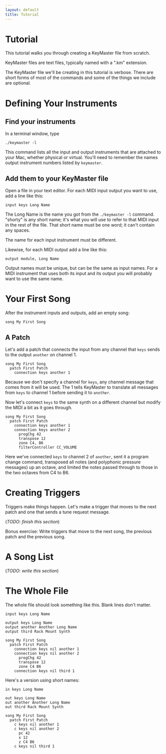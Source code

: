 ```yaml
---
layout: default
title: Tutorial
---
```


# Tutorial

This tutorial walks you through creating a KeyMaster file from scratch.

KeyMaster files are text files, typically named with a ".km" extension.

The KeyMaster file we'll be creating in this tutorial is verbose. There are
short forms of most of the commands and some of the things we include are
optional.

# Defining Your Instruments

## Find your instruments

In a terminal window, type

    ./keymaster -l

This command lists all the input and output instruments that are attached to
your Mac, whether physical or virtual. You'll need to remember the names
output instrument numbers listed by `keymaster`.

## Add them to your KeyMaster file

Open a file in your text editor. For each MIDI input output you want to use,
add a line like this:

    input keys Long Name

The Long Name is the name you got from the `./keymaster -l` command.
"shorty" is any short name; it's what you will use to refer to that MIDI
input in the rest of the file. That short name must be one word; it can't
contain any spaces.

The name for each input instrument must be different.

Likewise, for each MIDI output add a line like this:

    output module, Long Name

Output names must be unique, but can be the same as input names. For a MIDI
instrument that uses both its input and its output you will probably want to
use the same name.

# Your First Song

After the instrument inputs and outputs, add an empty song:

    song My First Song

## A Patch

Let's add a patch that connects the input from any channel that `keys` sends
to the output `another` on channel 1.

    song My First Song
      patch First Patch
        connection keys another 1

Because we don't specify a channel for `keys`, any channel message that
comes from it will be used. The 1 tells KeyMaster to translate all messages
from `keys` to channel 1 before sending it to `another`.

Now let's connect `keys` to the same synth on a different channel but
modify the MIDI a bit as it goes through.

    song My First Song
      patch First Patch
        connection keys another 1
        connection keys another 2
          progChg 42
          transpose 12
          zone C4, B6
          filterController CC_VOLUME

Here we've connected `keys` to channel 2 of `another`, sent it a program
change command, transposed all notes (and polyphonic pressure messages) up
an octave, and limited the notes passed through to those in the two octaves
from C4 to B6.

# Creating Triggers

Triggers make things happen. Let's make a trigger that moves to the next
patch and one that sends a tune request message.

(_TODO: finish this section_)

Bonus exercise: Write triggers that move to the next song, the previous
patch and the previous song.

# A Song List

(_TODO: write this section_)

# The Whole File

The whole file should look something like this. Blank lines don't matter.

    input keys Long Name
  
    output keys Long Name
    output another Another Long Name
    output third Rack Mount Synth
  
    song My First Song
      patch First Patch
        connection keys nil another 1
        connection keys nil another 2
          progChg 42
          transpose 12
          zone C4 B6
        connection keys nil third 1

Here's a version using short names:

    in keys Long Name
  
    out keys Long Name
    out another Another Long Name
    out third Rack Mount Synth
  
    song My First Song
      patch First Patch
        c keys nil another 1
        c keys nil another 2
          pc 42
          x 12
          z C4 B6
        c keys nil third 1

